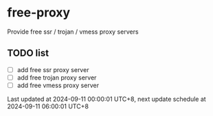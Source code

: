 
# free-proxy
Provide free ssr / trojan / vmess proxy servers


## TODO list
- [ ] add free ssr proxy server
- [ ] add free trojan proxy server
- [ ] add free vmess proxy server

Last updated at 2024-09-11 00:00:01 UTC+8, next update schedule at 2024-09-11 06:00:01 UTC+8

